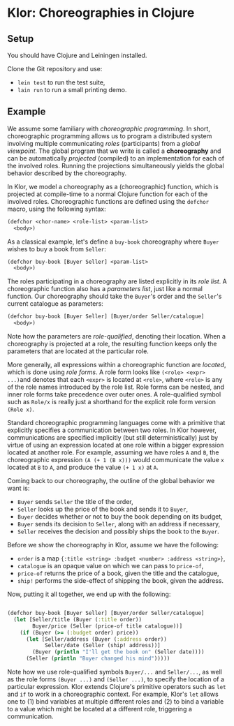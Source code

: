 # Klor: Choreographies in Clojure

## Setup

You should have Clojure and Leiningen installed.

Clone the Git repository and use:

- `lein test` to run the test suite,
- `lain run` to run a small printing demo.

## Example

We assume some familiary with *choreographic programming*.
In short, choreographic programming allows us to program a distributed system involving multiple communicating *roles* (participants) from a *global viewpoint*.
The global program that we write is called a **choreography** and can be automatically *projected* (compiled) to an implementation for each of the involved roles.
Running the projections simultaneously yields the global behavior described by the choreography.

In Klor, we model a choreography as a (choreographic) function, which is projected at compile-time to a normal Clojure function for each of the involved roles.
Choreographic functions are defined using the `defchor` macro, using the following syntax:

```clojure
(defchor <chor-name> <role-list> <param-list>
  <body>)
```

As a classical example, let's define a `buy-book` choreography where `Buyer` wishes to buy a book from `Seller`:

```clojure
(defchor buy-book [Buyer Seller] <param-list>
  <body>)
```

The roles participating in a choreography are listed explicitly in its *role list*.
A choreographic function also has a *parameters list*, just like a normal function.
Our choreography should take the `Buyer`'s order and the `Seller`'s current catalogue as parameters:

```clojure
(defchor buy-book [Buyer Seller] [Buyer/order Seller/catalogue]
  <body>)
```

Note how the parameters are *role-qualified*, denoting their location.
When a choreography is projected at a role, the resulting function keeps only the parameters that are located at the particular role.

More generally, all expressions within a choreographic function are *located*, which is done using *role forms*.
A role form looks like `(<role> <expr> ...)`and denotes that each `<expr>` is located at `<role>`, where `<role>` is any of the role names introduced by the role list.
Role forms can be nested, and inner role forms take precedence over outer ones.
A role-qualified symbol such as `Role/x` is really just a shorthand for the explicit role form version `(Role x)`.

Standard choreographic programming languages come with a primitive that explicitly specifies a communication between two roles.
In Klor however, communications are specified implicitly (but still deterministically) just by virtue of using an expression located at one role within a bigger expression located at another role.
For example, assuming we have roles `A` and `B`, the choreographic expression `(A (+ 1 (B x)))` would communicate the value `x` located at `B` to `A`, and produce the value `(+ 1 x)` at `A`.

Coming back to our choreography, the outline of the global behavior we want is:

- `Buyer` sends `Seller` the title of the order,
- `Seller` looks up the price of the book and sends it to `Buyer`,
- `Buyer` decides whether or not to buy the book depending on its budget,
- `Buyer` sends its decision to `Seller`, along with an address if necessary,
- `Seller` receives the decision and possibly ships the book to the `Buyer`.

Before we show the choreography in Klor, assume we have the following:

- `order` is a map `{:title <string> :budget <number> :address <string>}`,
- `catalogue` is an opaque value on which we can pass to `price-of`,
- `price-of` returns the price of a book, given the title and the catalogue,
- `ship!` performs the side-effect of shipping the book, given the address.

Now, putting it all together, we end up with the following:

```clojure

(defchor buy-book [Buyer Seller] [Buyer/order Seller/catalogue]
  (let [Seller/title (Buyer (:title order))
        Buyer/price (Seller (price-of title catalogue))]
    (if (Buyer (>= (:budget order) price))
      (let [Seller/address (Buyer (:address order))
            Seller/date (Seller (ship! address))]
        (Buyer (println "I'll get the book on" (Seller date))))
      (Seller (println "Buyer changed his mind")))))
```

Note how we use role-qualified symbols `Buyer/...` and `Seller/...`, as well as the role forms `(Buyer ...)` and `(Seller ...)`, to specify the location of a particular expression.
Klor extends Clojure's primitive operators such as `let` and `if` to work in a choreographic context.
For example, Klor's `let` allows one to (1) bind variables at multiple different roles and (2) to bind a variable to a value which might be located at a different role, triggering a communication.
